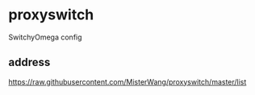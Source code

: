 # proxyswitch
SwitchyOmega config

## address
https://raw.githubusercontent.com/MisterWang/proxyswitch/master/list
